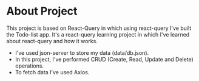 # About Project

This project is based on React-Query in which using react-query I've built the Todo-list app. It's a react-query learning project in which I've learned about react-query and how it works.
- I've used json-server to store my data (data/db.json).
- In this project, I've performed CRUD (Create, Read, Update and Delete) operations.
- To fetch data I've used Axios.


